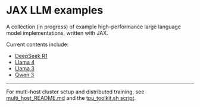 # JAX LLM examples

A collection (in progress) of example high-performance large language model
implementations, written with JAX.

Current contents include:

* [DeepSeek R1](deepseek_r1_jax/)
* [Llama 4](llama4/)
* [Llama 3](llama3/)
* [Qwen 3](qwen3/)

---

For multi-host cluster setup and distributed training, see [multi_host_README.md](./multi_host_README.md) and the [tpu_toolkit.sh script](./misc/tpu_toolkit.sh).

